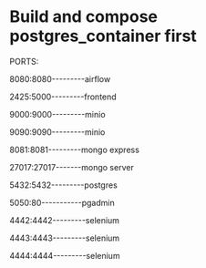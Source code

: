 # Build and compose postgres_container first


PORTS:

8080:8080---------airflow

2425:5000---------frontend

9000:9000---------minio

9090:9090---------minio

8081:8081---------mongo express

27017:27017-------mongo server

5432:5432---------postgres

5050:80-----------pgadmin

4442:4442---------selenium

4443:4443---------selenium

4444:4444---------selenium

